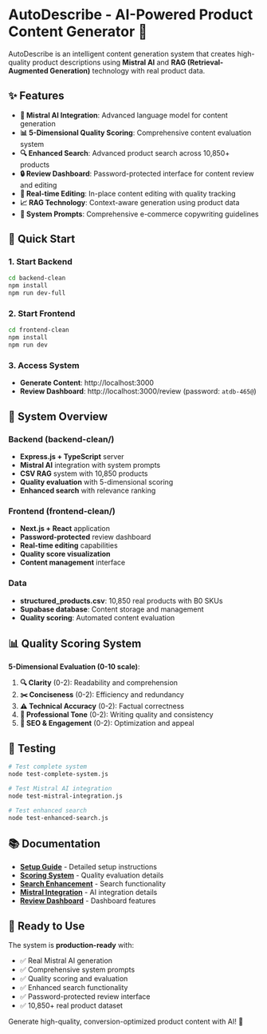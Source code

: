 # AutoDescribe - AI-Powered Product Content Generator 🚀

AutoDescribe is an intelligent content generation system that creates high-quality product descriptions using **Mistral AI** and **RAG (Retrieval-Augmented Generation)** technology with real product data.

## ✨ Features

- **🤖 Mistral AI Integration**: Advanced language model for content generation
- **📊 5-Dimensional Quality Scoring**: Comprehensive content evaluation system
- **🔍 Enhanced Search**: Advanced product search across 10,850+ products
- **🔒 Review Dashboard**: Password-protected interface for content review and editing
- **📝 Real-time Editing**: In-place content editing with quality tracking
- **📈 RAG Technology**: Context-aware generation using product data
- **🎯 System Prompts**: Comprehensive e-commerce copywriting guidelines

## 🚀 Quick Start

### 1. Start Backend
```bash
cd backend-clean
npm install
npm run dev-full
```

### 2. Start Frontend
```bash
cd frontend-clean
npm install
npm run dev
```

### 3. Access System
- **Generate Content**: http://localhost:3000
- **Review Dashboard**: http://localhost:3000/review (password: `atdb-465@`)

## 🎯 System Overview

### **Backend (backend-clean/)**
- **Express.js + TypeScript** server
- **Mistral AI** integration with system prompts
- **CSV RAG** system with 10,850 products
- **Quality evaluation** with 5-dimensional scoring
- **Enhanced search** with relevance ranking

### **Frontend (frontend-clean/)**
- **Next.js + React** application
- **Password-protected** review dashboard
- **Real-time editing** capabilities
- **Quality score visualization**
- **Content management** interface

### **Data**
- **structured_products.csv**: 10,850 real products with B0 SKUs
- **Supabase database**: Content storage and management
- **Quality scoring**: Automated content evaluation

## 📊 Quality Scoring System

**5-Dimensional Evaluation (0-10 scale)**:
1. **🔍 Clarity** (0-2): Readability and comprehension
2. **✂️ Conciseness** (0-2): Efficiency and redundancy
3. **⚠️ Technical Accuracy** (0-2): Factual correctness
4. **👔 Professional Tone** (0-2): Writing quality and consistency
5. **🎯 SEO & Engagement** (0-2): Optimization and appeal

## 🧪 Testing

```bash
# Test complete system
node test-complete-system.js

# Test Mistral AI integration
node test-mistral-integration.js

# Test enhanced search
node test-enhanced-search.js
```

## 📚 Documentation

- **[Setup Guide](SETUP.md)** - Detailed setup instructions
- **[Scoring System](SCORING_SYSTEM_EXPLAINED.md)** - Quality evaluation details
- **[Search Enhancement](SEARCH_FUNCTIONALITY_ENHANCED.md)** - Search functionality
- **[Mistral Integration](MISTRAL_AI_INTEGRATION_COMPLETE.md)** - AI integration details
- **[Review Dashboard](REVIEW_PAGE_ENHANCEMENTS_COMPLETE.md)** - Dashboard features

## 🎉 Ready to Use

The system is **production-ready** with:
- ✅ Real Mistral AI generation
- ✅ Comprehensive system prompts
- ✅ Quality scoring and evaluation
- ✅ Enhanced search functionality
- ✅ Password-protected review interface
- ✅ 10,850+ real product dataset

Generate high-quality, conversion-optimized product content with AI! 🎯
